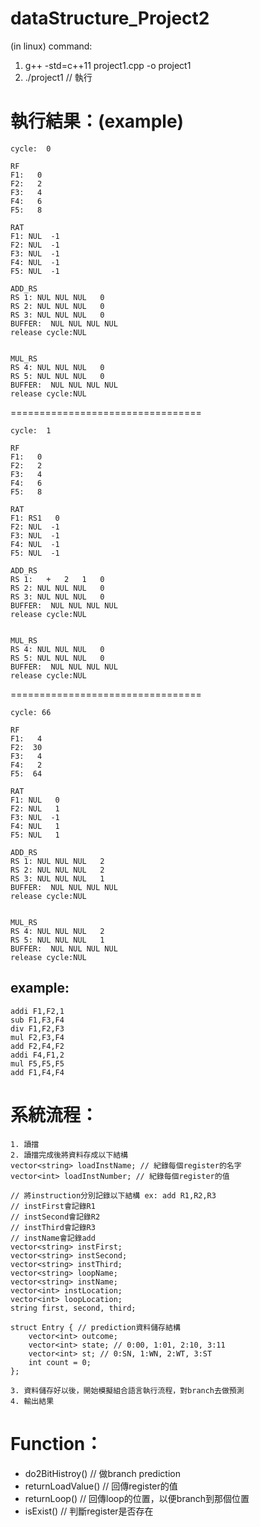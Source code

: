 # dataStructure_Project2
(in linux)
command:
1. g++ -std=c++11 project1.cpp -o project1
2. ./project1 // 執行

執行結果：(example)
=================================================================
	cycle:  0
	
	RF
	F1:   0
	F2:   2
	F3:   4
	F4:   6
	F5:   8

	RAT
	F1: NUL  -1
	F2: NUL  -1
 	F3: NUL  -1
	F4: NUL  -1
	F5: NUL  -1

	ADD_RS
	RS 1: NUL NUL NUL   0
	RS 2: NUL NUL NUL   0
	RS 3: NUL NUL NUL   0
	BUFFER:  NUL NUL NUL NUL
	release cycle:NUL

	
	MUL_RS
	RS 4: NUL NUL NUL   0
	RS 5: NUL NUL NUL   0
	BUFFER:  NUL NUL NUL NUL
	release cycle:NUL

=================================
 	
	cycle:  1

	RF
	F1:   0
	F2:   2
	F3:   4
	F4:   6
	F5:   8

	RAT
	F1: RS1   0
	F2: NUL  -1
	F3: NUL  -1
	F4: NUL  -1
	F5: NUL  -1

	ADD_RS
	RS 1:   +   2   1   0
	RS 2: NUL NUL NUL   0
	RS 3: NUL NUL NUL   0
	BUFFER:  NUL NUL NUL NUL
	release cycle:NUL


	MUL_RS
	RS 4: NUL NUL NUL   0
	RS 5: NUL NUL NUL   0
	BUFFER:  NUL NUL NUL NUL
	release cycle:NUL
	
=================================
	
	cycle: 66

	RF
	F1:   4
	F2:  30
	F3:   4
	F4:   2
	F5:  64

	RAT
	F1: NUL   0
	F2: NUL   1
	F3: NUL  -1
	F4: NUL   1
	F5: NUL   1

	ADD_RS
	RS 1: NUL NUL NUL   2
	RS 2: NUL NUL NUL   2
	RS 3: NUL NUL NUL   1
	BUFFER:  NUL NUL NUL NUL
	release cycle:NUL


	MUL_RS
	RS 4: NUL NUL NUL   2
	RS 5: NUL NUL NUL   1
	BUFFER:  NUL NUL NUL NUL
	release cycle:NUL

example:
-----------------------------------------------------------------
	addi F1,F2,1
	sub F1,F3,F4
	div F1,F2,F3
	mul F2,F3,F4
	add F2,F4,F2
	addi F4,F1,2
	mul F5,F5,F5
	add F1,F4,F4

系統流程：
=================================================================
	1. 讀擋
	2. 讀擋完成後將資料存成以下結構
	vector<string> loadInstName; // 紀錄每個register的名字
	vector<int> loadInstNumber; // 紀錄每個register的值

	// 將instruction分別記錄以下結構 ex: add R1,R2,R3
	// instFirst會記錄R1
	// instSecond會記錄R2
	// instThird會記錄R3
	// instName會記錄add
	vector<string> instFirst;
	vector<string> instSecond;
	vector<string> instThird;
	vector<string> loopName;
	vector<string> instName;
	vector<int> instLocation;
	vector<int> loopLocation;
	string first, second, third;
	
	struct Entry { // prediction資料儲存結構
		vector<int> outcome;
		vector<int> state; // 0:00, 1:01, 2:10, 3:11
		vector<int> st; // 0:SN, 1:WN, 2:WT, 3:ST
		int count = 0;
	};

	3. 資料儲存好以後，開始模擬組合語言執行流程，對branch去做預測
	4. 輸出結果

Function：
=================================================================

* do2BitHistroy() // 做branch prediction
* returnLoadValue() // 回傳register的值
* returnLoop() // 回傳loop的位置，以便branch到那個位置
* isExist() // 判斷register是否存在
